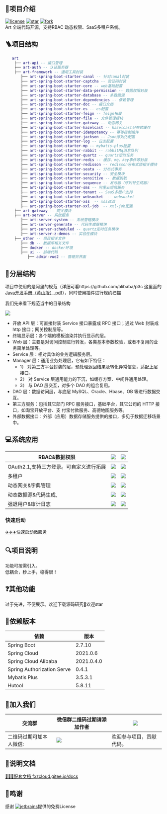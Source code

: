 
##  🚀项目介绍
[![license](https://img.shields.io/badge/License-Apache%202.0-%20)](https://gitee.com/fxz-cloud/art/blob/master/LICENSE)
[![star](https://gitee.com/fxz-cloud/art/badge/star.svg?theme=dark)](https://gitee.com/fxz-cloud/art/stargazers) 
[![fork](https://gitee.com/fxz-cloud/art/badge/fork.svg?theme=dark)](https://gitee.com/fxz-cloud/art/members)
<br/>
Art 全端代码开源，支持RBAC 动态权限、SaaS多租户系统。


## 🪜项目结构
```lua
   art
    ├── art-api -- 接口管理
    ├── art-auth -- 认证服务器
    ├── art-framework -- 通用工具封装
       ├── art-spring-boot-starter-canal -- 针对canal封装
       ├── art-spring-boot-starter-captcha -- 验证码封装
       ├── art-spring-boot-starter-core -- web基础配置
       ├── art-spring-boot-starter-data-permission -- 数据权限封装
       ├── art-spring-boot-starter-database -- 多数据源
       ├── art-spring-boot-starter-dependencies -- 依赖管理
       ├── art-spring-boot-starter-doc -- 接口文档
       ├── art-spring-boot-starter-es -- es配置
       ├── art-spring-boot-starter-feign -- feign拓展
       ├── art-spring-boot-starter-file -- 文件管理模块
       ├── art-spring-boot-starter-gateway -- 动态网关
       ├── art-spring-boot-starter-hazelcast -- hazelcast分布式缓存
       ├── art-spring-boot-starter-idempotency -- 幂等控制组件
       ├── art-spring-boot-starter-jackson -- Json序列化配置
       ├── art-spring-boot-starter-log -- 日志配置
       ├── art-spring-boot-starter-mp -- mybatis-plus配置
       ├── art-spring-boot-starter-rabbit -- rabbitMq消息队列
       ├── art-spring-boot-starter-quartz -- quartz定时任务
       ├── art-spring-boot-starter-redis -- 缓存、mq、key事件等封装
       ├── art-spring-boot-starter-redisson -- redisson分布式锁相关模块
       ├── art-spring-boot-starter-seata -- 分布式事务
       ├── art-spring-boot-starter-security -- 安全模块
       ├── art-spring-boot-starter-sensitive -- 数据脱敏
       ├── art-spring-boot-starter-sequence -- 发号器（序列号生成器）
       ├── art-spring-boot-starter-sms -- 阿里云短信服务
       ├── art-spring-boot-starter-tenant -- SaaS多租户支持
       ├── art-spring-boot-starter-websocket  -- websocket
       ├── art-spring-boot-starter-xss  -- xss过滤
       ├── art-spring-boot-starter-xxl-job  -- xxl-job配置
    ├── art-gateway -- 网关模块
    ├── art-server -- 系统服务
       ├── art-server-system -- 系统管理模块
       ├── art-server-generate -- 代码生成器模块
       ├── art-server-scheduled -- quartz定时任务模块
       ├── art-server-z-demos -- 实验性模块
    ├──_other -- 项目相关文件
       ├── db -- 数据库相关文件
       ├── docker -- docker环境
       ├── ui -- 前端代码
          ├── admin-vue2 -- 管理员界面
```
## 📖分层结构

项目中使用的是阿里的规范（详细可看https://github.com/alibaba/p3c 这里面的[Java开发手册（黄山版）.pdf](https://github.com/alibaba/p3c/blob/master/Java%E5%BC%80%E5%8F%91%E6%89%8B%E5%86%8C(%E9%BB%84%E5%B1%B1%E7%89%88).pdf)），同时使用插件进行规约扫描

我们先来看下规范当中的目录结构

![](https://cdn.staticaly.com/gh/fxzbiz/img@url/2022/11/26/Ql0Dur.png)

- 开放 API 层：可直接封装 Service 接口暴露成 RPC 接口；通过 Web 封装成 http 接口；网关控制层等。
- 终端显示层：各个端的模板渲染并执行显示的层。
- Web 层：主要是对访问控制进行转发，各类基本参数校验，或者不复用的业务简单处理等。
- Service 层：相对具体的业务逻辑服务层。
- Manager 层：通用业务处理层，它有如下特征：
    -  1） 对第三方平台封装的层，预处理返回结果及转化异常信息，适配上层接口。
    -  2） 对 Service 层通用能力的下沉，如缓存方案、中间件通用处理。
    -  3） 与 DAO 层交互，对多个 DAO 的组合复用。
- DAO 层：数据访问层，与底层 MySQL、Oracle、Hbase、OB 等进行数据交互。
- 第三方服务：包括其它部门 RPC 服务接口，基础平台，其它公司的 HTTP 接口，如淘宝开放平台、支 付宝付款服务、高德地图服务等。
- 外部数据接口：外部（应用）数据存储服务提供的接口，多见于数据迁移场景中。

## 💻系统应用

| RBAC&数据权限                | ![](https://cdn.staticaly.com/gh/fxzbiz/img@url/2023/04/17/ABCecj.png) | ![](https://cdn.staticaly.com/gh/fxzbiz/img@url/2023/04/17/BYejIG.png) |
|--------------------------| ------------------------------------------------------------ | ------------------------------------------------------------ |
| OAuth2.1,支持三方登录。可自定义进行拓展 | ![](https://cdn.staticaly.com/gh/fxzbiz/img@url/2023/04/17/QxkBRk.png) | ![](https://cdn.staticaly.com/gh/fxzbiz/img@url/2023/04/17/tcWAif.png) |
| 多租户                      | ![](https://cdn.staticaly.com/gh/fxzbiz/img@url/2022/11/26/IQ7uvi.png) | ![](https://cdn.staticaly.com/gh/fxzbiz/img@url/2022/11/26/mPf6tH.png) |
| 动态网关&字典管理                | ![](https://cdn.staticaly.com/gh/fxzbiz/img@url/2022/11/19/ZOGHdk.png) | ![](https://cdn.staticaly.com/gh/fxzbiz/img@url/2022/11/19/OZSRwm.png) |
| 动态数据源&代码生成,              | ![](https://cdn.staticaly.com/gh/fxzbiz/img@url/2022/11/19/UCiIcm.png) | ![](https://cdn.staticaly.com/gh/fxzbiz/img@url/2022/11/19/DR2mTD.png) |
| 强退用户&审计日志                | ![](https://cdn.staticaly.com/gh/fxzbiz/img@url/2022/11/19/q49Fii.png) | ![](https://cdn.staticaly.com/gh/fxzbiz/img@url/2022/11/19/q49Fii.png) |

### 快速启动
[✈️✈️✈️快速启动微服务](https://fxzcloud.gitee.io/docs/guide/started.html)

## 🔍项目说明
功能可按需引入。<br/>
低耦合，秒上手，稳得很！
## ❓其他功能
过于先进，不便展示。欢迎下载源码研究🧐欢迎star
## 🍓依赖版本

| 依赖                         | 版本         |
|----------------------------|------------|
| Spring Boot                | 2.7.10     |
| Spring Cloud               | 2021.0.6   |
| Spring Cloud Alibaba       | 2021.0.4.0 |
| Spring Authorization Serve | 0.4.1      |
| Mybatis Plus               | 3.5.3.1    |
| Hutool                     | 5.8.11     |



## 🍺加入我们
| 交流群                  | 微信群二维码过期请添加作者                                                          | ![](https://cdn.staticaly.com/gh/fxzbiz/img@url/2023/04/17/s76myL.jpg) |
| ----------------------- |------------------------------------------------------------------------|------------------------------------------------------------------------|
| 二维码过期可加本人微信: | ![](https://cdn.staticaly.com/gh/fxzbiz/img@url/2022/11/19/O69mHa.png) | 欢迎参与项目，贡献代码。                                                           |

 


## 🍬说明文档
[🍓🍓🍓配套文档 fxzcloud.gitee.io/docs](https://fxzcloud.gitee.io/docs/)

## 🤝鸣谢
感谢 [![jetbrains](https://cdn.staticaly.com/gh/fxzbiz/img@url/2022/12/01/DGnop3.png)](https://www.jetbrains.com/)提供的免费License